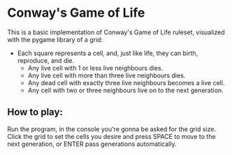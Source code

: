 # Conway's Game of Life

This is a basic implementation of Conway's Game of Life ruleset, visualized with the pygame library of a grid:

- Each square represents a cell, and, just like life, they can birth, reproduce, and die.
    - Any live cell with 1 or less live neighbours dies.
    - Any live cell with more than three live neighbours dies.
    - Any dead cell with exactly three live neighbours becomes a live cell.
    - Any cell with two or three neighbours live on to the next generation.

## How to play: ##

   Run the program, in the console you're gonna be asked for the grid size. Click the grid to set the cells you desire and press SPACE to move to the next generation, or ENTER pass generations automatically.
